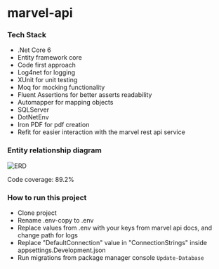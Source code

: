 # marvel-api

### Tech Stack
- .Net Core 6
- Entity framework core
- Code first approach
- Log4net for logging
- XUnit for unit testing
- Moq for mocking functionality
- Fluent Assertions for better asserts readability
- Automapper for mapping objects
- SQLServer
- DotNetEnv
- Iron PDF for pdf creation
- Refit for easier interaction with the marvel rest api service

### Entity relationship diagram

![ERD](https://github.com/Arturo-Castro/marvel-api/assets/69820855/ecadd8cc-21cd-4665-89da-a26284e1b1ae)

Code coverage: 89.2%

### How to run this project
- Clone project
- Rename .env-copy to .env
- Replace values from .env with your keys from marvel api docs, and change path for logs
- Replace "DefaultConnection" value in "ConnectionStrings" inside appsettings.Development.json
- Run migrations from package manager console `Update-Database`
